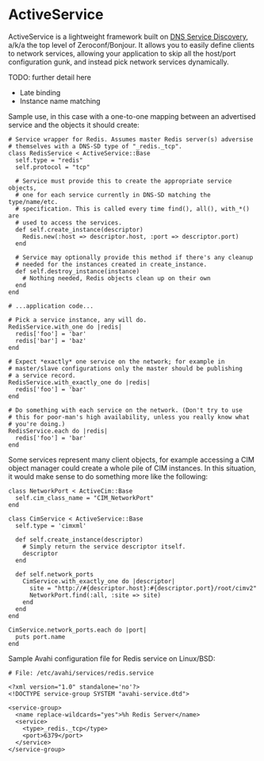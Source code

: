 ActiveService
=============

ActiveService is a lightweight framework built on [DNS Service
Discovery][1], a/k/a the top level of Zeroconf/Bonjour. It allows you
to easily define clients to network services, allowing your
application to skip all the host/port configuration gunk, and instead
pick network services dynamically.

[1]: http://www.dns-sd.org/

TODO: further detail here

- Late binding
- Instance name matching

Sample use, in this case with a one-to-one mapping between an
advertised service and the objects it should create:

    # Service wrapper for Redis. Assumes master Redis server(s) adversise
    # themselves with a DNS-SD type of "_redis._tcp".
    class RedisService < ActiveService::Base
      self.type = "redis"
      self.protocol = "tcp"

      # Service must provide this to create the appropriate service objects,
      # one for each service currently in DNS-SD matching the type/name/etc.
      # specification. This is called every time find(), all(), with_*() are
      # used to access the services.
      def self.create_instance(descriptor)
        Redis.new(:host => descriptor.host, :port => descriptor.port)
      end
      
      # Service may optionally provide this method if there's any cleanup
      # needed for the instances created in create_instance.
      def self.destroy_instance(instance)
        # Nothing needed, Redis objects clean up on their own
      end
    end
    
    # ...application code...
    
    # Pick a service instance, any will do.
    RedisService.with_one do |redis|
      redis['foo'] = 'bar'
      redis['bar'] = 'baz'
    end
    
    # Expect *exactly* one service on the network; for example in
    # master/slave configurations only the master should be publishing
    # a service record.
    RedisService.with_exactly_one do |redis|
      redis['foo'] = 'bar'
    end
    
    # Do something with each service on the network. (Don't try to use
    # this for poor-man's high availability, unless you really know what
    # you're doing.)
    RedisService.each do |redis|
      redis['foo'] = 'bar'
    end

Some services represent many client objects, for example accessing a
CIM object manager could create a whole pile of CIM instances. In this
situation, it would make sense to do something more like the following:

    class NetworkPort < ActiveCim::Base
      self.cim_class_name = "CIM_NetworkPort"
    end

    class CimService < ActiveService::Base
      self.type = 'cimxml'

      def self.create_instance(descriptor)
        # Simply return the service descriptor itself.
        descriptor
      end

      def self.network_ports
        CimService.with_exactly_one do |descriptor|
          site = "http://#{descriptor.host}:#{descriptor.port}/root/cimv2"
          NetworkPort.find(:all, :site => site)
        end
      end
    end

    CimService.network_ports.each do |port|
      puts port.name
    end

Sample Avahi configuration file for Redis service on Linux/BSD:

    # File: /etc/avahi/services/redis.service

    <?xml version="1.0" standalone='no'?>
    <!DOCTYPE service-group SYSTEM "avahi-service.dtd">

    <service-group>
      <name replace-wildcards="yes">%h Redis Server</name>
      <service>
        <type>_redis._tcp</type>
        <port>6379</port>
      </service>
    </service-group>
